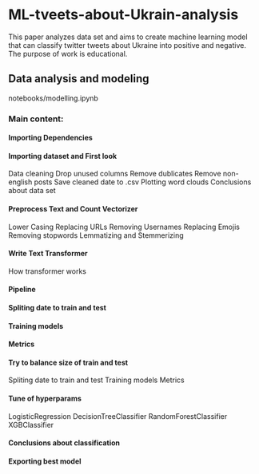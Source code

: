 # ML-tveets-about-Ukrain-analysis

This paper analyzes data set and aims to create machine learning model that can classify twitter tweets about Ukraine into positive and negative. The purpose of work is educational.

## Data analysis and modeling
notebooks/modelling.ipynb
### Main content:
#### Importing Dependencies
#### Importing dataset and First look
Data cleaning
Drop unused columns
Remove dublicates
Remove non-english posts
Save cleaned date to .csv
Plotting word clouds
Conclusions about data set
#### Preprocess Text and Count Vectorizer
Lower Casing
Replacing URLs
Removing Usernames
Replacing Emojis
Removing stopwords
Lemmatizing and Stemmerizing
#### Write Text Transformer
How transformer works
#### Pipeline
#### Spliting date to train and test
#### Training models
#### Metrics
#### Try to balance size of train and test
Spliting date to train and test
Training models
Metrics
#### Tune of hyperparams
LogisticRegression
DecisionTreeClassifier
RandomForestClassifier
XGBClassifier
#### Conclusions about classification
#### Exporting best model

